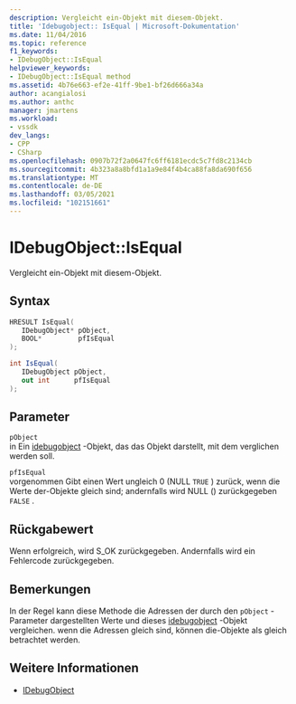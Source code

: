 ```yaml
---
description: Vergleicht ein-Objekt mit diesem-Objekt.
title: 'Idebugobject:: IsEqual | Microsoft-Dokumentation'
ms.date: 11/04/2016
ms.topic: reference
f1_keywords:
- IDebugObject::IsEqual
helpviewer_keywords:
- IDebugObject::IsEqual method
ms.assetid: 4b76e663-ef2e-41ff-9be1-bf26d666a34a
author: acangialosi
ms.author: anthc
manager: jmartens
ms.workload:
- vssdk
dev_langs:
- CPP
- CSharp
ms.openlocfilehash: 0907b72f2a0647fc6ff6181ecdc5c7fd8c2134cb
ms.sourcegitcommit: 4b323a8a8bfd1a1a9e84f4b4ca88fa8da690f656
ms.translationtype: MT
ms.contentlocale: de-DE
ms.lasthandoff: 03/05/2021
ms.locfileid: "102151661"
---
```

# <a name="idebugobjectisequal"></a>IDebugObject::IsEqual
Vergleicht ein-Objekt mit diesem-Objekt.

## <a name="syntax"></a>Syntax

```cpp
HRESULT IsEqual( 
   IDebugObject* pObject,
   BOOL*         pfIsEqual
);
```

```csharp
int IsEqual(
   IDebugObject pObject,
   out int      pfIsEqual
);
```

## <a name="parameters"></a>Parameter
`pObject`\
in Ein [idebugobject](../../../extensibility/debugger/reference/idebugobject.md) -Objekt, das das Objekt darstellt, mit dem verglichen werden soll.

`pfIsEqual`\
vorgenommen Gibt einen Wert ungleich 0 (NULL `TRUE` ) zurück, wenn die Werte der-Objekte gleich sind; andernfalls wird NULL () zurückgegeben `FALSE` .

## <a name="return-value"></a>Rückgabewert
 Wenn erfolgreich, wird S_OK zurückgegeben. Andernfalls wird ein Fehlercode zurückgegeben.

## <a name="remarks"></a>Bemerkungen
 In der Regel kann diese Methode die Adressen der durch den `pObject` -Parameter dargestellten Werte und dieses [idebugobject](../../../extensibility/debugger/reference/idebugobject.md) -Objekt vergleichen. wenn die Adressen gleich sind, können die-Objekte als gleich betrachtet werden.

## <a name="see-also"></a>Weitere Informationen
- [IDebugObject](../../../extensibility/debugger/reference/idebugobject.md)
